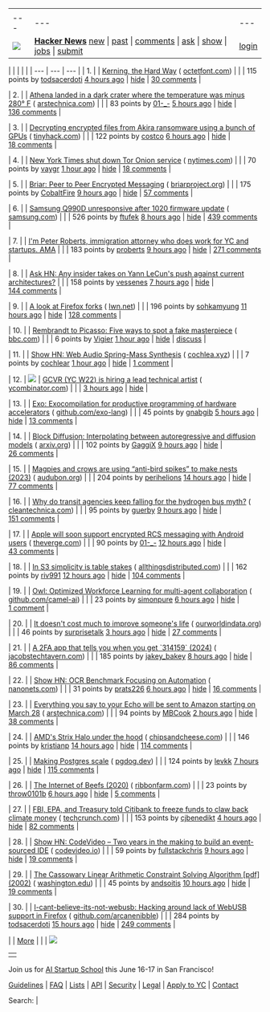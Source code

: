 |     |     |     |
| --- | --- | --- |
| |     |     |     |
| --- | --- | --- |
| [![](https://news.ycombinator.com/y18.svg)](https://news.ycombinator.com/) | **[Hacker News](https://news.ycombinator.com/news)** [new](https://news.ycombinator.com/newest) \| [past](https://news.ycombinator.com/front) \| [comments](https://news.ycombinator.com/newcomments) \| [ask](https://news.ycombinator.com/ask) \| [show](https://news.ycombinator.com/show) \| [jobs](https://news.ycombinator.com/jobs) \| [submit](https://news.ycombinator.com/submit) | [login](https://news.ycombinator.com/login?goto=news) | |

| |     |     |     |
| --- | --- | --- |
| 1. |  | [Kerning, the Hard Way](https://home.octetfont.com/blog/kerning-hard.html) ( [octetfont.com](https://news.ycombinator.com/from?site=octetfont.com)) |
|  | 115 points by [todsacerdoti](https://news.ycombinator.com/user?id=todsacerdoti) [4 hours ago](https://news.ycombinator.com/item?id=43366479) \| [hide](https://news.ycombinator.com/hide?id=43366479&goto=news) \| [30 comments](https://news.ycombinator.com/item?id=43366479) |

| 2. |  | [Athena landed in a dark crater where the temperature was minus 280° F](https://arstechnica.com/space/2025/03/athena-landed-in-a-dark-crater-where-the-temperature-was-minus-280-f/) ( [arstechnica.com](https://news.ycombinator.com/from?site=arstechnica.com)) |
|  | 83 points by [01-\_-](https://news.ycombinator.com/user?id=01-_-) [5 hours ago](https://news.ycombinator.com/item?id=43359412) \| [hide](https://news.ycombinator.com/hide?id=43359412&goto=news) \| [136 comments](https://news.ycombinator.com/item?id=43359412) |

| 3. |  | [Decrypting encrypted files from Akira ransomware using a bunch of GPUs](https://tinyhack.com/2025/03/13/decrypting-encrypted-files-from-akira-ransomware-linux-esxi-variant-2024-using-a-bunch-of-gpus/) ( [tinyhack.com](https://news.ycombinator.com/from?site=tinyhack.com)) |
|  | 122 points by [costco](https://news.ycombinator.com/user?id=costco) [6 hours ago](https://news.ycombinator.com/item?id=43365083) \| [hide](https://news.ycombinator.com/hide?id=43365083&goto=news) \| [18 comments](https://news.ycombinator.com/item?id=43365083) |

| 4. |  | [New York Times shut down Tor Onion service](https://open.nytimes.com/https-open-nytimes-com-the-new-york-times-as-a-tor-onion-service-e0d0b67b7482) ( [nytimes.com](https://news.ycombinator.com/from?site=nytimes.com)) |
|  | 70 points by [vaygr](https://news.ycombinator.com/user?id=vaygr) [1 hour ago](https://news.ycombinator.com/item?id=43368183) \| [hide](https://news.ycombinator.com/hide?id=43368183&goto=news) \| [18 comments](https://news.ycombinator.com/item?id=43368183) |

| 5. |  | [Briar: Peer to Peer Encrypted Messaging](https://briarproject.org/how-it-works/) ( [briarproject.org](https://news.ycombinator.com/from?site=briarproject.org)) |
|  | 175 points by [CobaltFire](https://news.ycombinator.com/user?id=CobaltFire) [9 hours ago](https://news.ycombinator.com/item?id=43363031) \| [hide](https://news.ycombinator.com/hide?id=43363031&goto=news) \| [57 comments](https://news.ycombinator.com/item?id=43363031) |

| 6. |  | [Samsung Q990D unresponsive after 1020 firmware update](https://us.community.samsung.com/t5/Home-Theater/Samsung-Q990D-unresponsive-after-1020-firmware-update/td-p/3168571) ( [samsung.com](https://news.ycombinator.com/from?site=samsung.com)) |
|  | 526 points by [ftufek](https://news.ycombinator.com/user?id=ftufek) [8 hours ago](https://news.ycombinator.com/item?id=43364016) \| [hide](https://news.ycombinator.com/hide?id=43364016&goto=news) \| [439 comments](https://news.ycombinator.com/item?id=43364016) |

| 7. |  | [I'm Peter Roberts, immigration attorney who does work for YC and startups. AMA](https://news.ycombinator.com/item?id=43363056) |
|  | 183 points by [proberts](https://news.ycombinator.com/user?id=proberts) [9 hours ago](https://news.ycombinator.com/item?id=43363056) \| [hide](https://news.ycombinator.com/hide?id=43363056&goto=news) \| [271 comments](https://news.ycombinator.com/item?id=43363056) |

| 8. |  | [Ask HN: Any insider takes on Yann LeCun's push against current architectures?](https://news.ycombinator.com/item?id=43325049) |
|  | 158 points by [vessenes](https://news.ycombinator.com/user?id=vessenes) [7 hours ago](https://news.ycombinator.com/item?id=43325049) \| [hide](https://news.ycombinator.com/hide?id=43325049&goto=news) \| [144 comments](https://news.ycombinator.com/item?id=43325049) |

| 9. |  | [A look at Firefox forks](https://lwn.net/Articles/1012453/) ( [lwn.net](https://news.ycombinator.com/from?site=lwn.net)) |
|  | 196 points by [sohkamyung](https://news.ycombinator.com/user?id=sohkamyung) [11 hours ago](https://news.ycombinator.com/item?id=43361959) \| [hide](https://news.ycombinator.com/hide?id=43361959&goto=news) \| [128 comments](https://news.ycombinator.com/item?id=43361959) |

| 10. |  | [Rembrandt to Picasso: Five ways to spot a fake masterpiece](https://www.bbc.com/culture/article/20250311-rembrandt-to-picasso-five-ways-to-spot-a-fake-masterpiece) ( [bbc.com](https://news.ycombinator.com/from?site=bbc.com)) |
|  | 6 points by [Vigier](https://news.ycombinator.com/user?id=Vigier) [1 hour ago](https://news.ycombinator.com/item?id=43350733) \| [hide](https://news.ycombinator.com/hide?id=43350733&goto=news) \| [discuss](https://news.ycombinator.com/item?id=43350733) |

| 11. |  | [Show HN: Web Audio Spring-Mass Synthesis](https://blog.cochlea.xyz/string.html) ( [cochlea.xyz](https://news.ycombinator.com/from?site=cochlea.xyz)) |
|  | 7 points by [cochlear](https://news.ycombinator.com/user?id=cochlear) [1 hour ago](https://news.ycombinator.com/item?id=43367482) \| [hide](https://news.ycombinator.com/hide?id=43367482&goto=news) \| [1 comment](https://news.ycombinator.com/item?id=43367482) |

| 12. | ![](https://news.ycombinator.com/s.gif) | [GCVR (YC W22) is hiring a lead technical artist](https://www.ycombinator.com/companies/gym-class-by-irl-studios/jobs/gfrf9Cu-lead-technical-artist-staff-principal) ( [ycombinator.com](https://news.ycombinator.com/from?site=ycombinator.com)) |
|  | [3 hours ago](https://news.ycombinator.com/item?id=43367261) \| [hide](https://news.ycombinator.com/hide?id=43367261&goto=news) |

| 13. |  | [Exo: Exocompilation for productive programming of hardware accelerators](https://github.com/exo-lang/exo) ( [github.com/exo-lang](https://news.ycombinator.com/from?site=github.com/exo-lang)) |
|  | 45 points by [gnabgib](https://news.ycombinator.com/user?id=gnabgib) [5 hours ago](https://news.ycombinator.com/item?id=43365734) \| [hide](https://news.ycombinator.com/hide?id=43365734&goto=news) \| [13 comments](https://news.ycombinator.com/item?id=43365734) |

| 14. |  | [Block Diffusion: Interpolating between autoregressive and diffusion models](https://arxiv.org/abs/2503.09573) ( [arxiv.org](https://news.ycombinator.com/from?site=arxiv.org)) |
|  | 102 points by [GaggiX](https://news.ycombinator.com/user?id=GaggiX) [9 hours ago](https://news.ycombinator.com/item?id=43363247) \| [hide](https://news.ycombinator.com/hide?id=43363247&goto=news) \| [26 comments](https://news.ycombinator.com/item?id=43363247) |

| 15. |  | [Magpies and crows are using “anti-bird spikes” to make nests (2023)](https://www.audubon.org/magazine/apparently-magpies-and-crows-are-using-anti-bird-spikes-make-their-nests) ( [audubon.org](https://news.ycombinator.com/from?site=audubon.org)) |
|  | 204 points by [perihelions](https://news.ycombinator.com/user?id=perihelions) [14 hours ago](https://news.ycombinator.com/item?id=43321109) \| [hide](https://news.ycombinator.com/hide?id=43321109&goto=news) \| [77 comments](https://news.ycombinator.com/item?id=43321109) |

| 16. |  | [Why do transit agencies keep falling for the hydrogen bus myth?](https://cleantechnica.com/2025/03/13/why-do-transit-agencies-keep-falling-for-the-hydrogen-bus-myth/) ( [cleantechnica.com](https://news.ycombinator.com/from?site=cleantechnica.com)) |
|  | 95 points by [guerby](https://news.ycombinator.com/user?id=guerby) [9 hours ago](https://news.ycombinator.com/item?id=43363293) \| [hide](https://news.ycombinator.com/hide?id=43363293&goto=news) \| [151 comments](https://news.ycombinator.com/item?id=43363293) |

| 17. |  | [Apple will soon support encrypted RCS messaging with Android users](https://www.theverge.com/news/629620/apple-iphone-e2ee-encryption-rcs-messaging-android) ( [theverge.com](https://news.ycombinator.com/from?site=theverge.com)) |
|  | 90 points by [01-\_-](https://news.ycombinator.com/user?id=01-_-) [12 hours ago](https://news.ycombinator.com/item?id=43361822) \| [hide](https://news.ycombinator.com/hide?id=43361822&goto=news) \| [43 comments](https://news.ycombinator.com/item?id=43361822) |

| 18. |  | [In S3 simplicity is table stakes](https://www.allthingsdistributed.com/2025/03/in-s3-simplicity-is-table-stakes.html) ( [allthingsdistributed.com](https://news.ycombinator.com/from?site=allthingsdistributed.com)) |
|  | 162 points by [riv991](https://news.ycombinator.com/user?id=riv991) [12 hours ago](https://news.ycombinator.com/item?id=43361737) \| [hide](https://news.ycombinator.com/hide?id=43361737&goto=news) \| [104 comments](https://news.ycombinator.com/item?id=43361737) |

| 19. |  | [Owl: Optimized Workforce Learning for multi-agent collaboration](https://github.com/camel-ai/owl) ( [github.com/camel-ai](https://news.ycombinator.com/from?site=github.com/camel-ai)) |
|  | 23 points by [simonpure](https://news.ycombinator.com/user?id=simonpure) [6 hours ago](https://news.ycombinator.com/item?id=43331673) \| [hide](https://news.ycombinator.com/hide?id=43331673&goto=news) \| [1 comment](https://news.ycombinator.com/item?id=43331673) |

| 20. |  | [It doesn't cost much to improve someone's life](https://ourworldindata.org/foreign-aid-donations-increase) ( [ourworldindata.org](https://news.ycombinator.com/from?site=ourworldindata.org)) |
|  | 46 points by [surprisetalk](https://news.ycombinator.com/user?id=surprisetalk) [3 hours ago](https://news.ycombinator.com/item?id=43334320) \| [hide](https://news.ycombinator.com/hide?id=43334320&goto=news) \| [27 comments](https://news.ycombinator.com/item?id=43334320) |

| 21. |  | [A 2FA app that tells you when you get \`314159\` (2024)](https://blog.jacobstechtavern.com/p/building-a-2fa-app-that-detects-patterns) ( [jacobstechtavern.com](https://news.ycombinator.com/from?site=jacobstechtavern.com)) |
|  | 185 points by [jakey\_bakey](https://news.ycombinator.com/user?id=jakey_bakey) [8 hours ago](https://news.ycombinator.com/item?id=43363918) \| [hide](https://news.ycombinator.com/hide?id=43363918&goto=news) \| [86 comments](https://news.ycombinator.com/item?id=43363918) |

| 22. |  | [Show HN: OCR Benchmark Focusing on Automation](https://nanonets.com/automation-benchmark) ( [nanonets.com](https://news.ycombinator.com/from?site=nanonets.com)) |
|  | 31 points by [prats226](https://news.ycombinator.com/user?id=prats226) [6 hours ago](https://news.ycombinator.com/item?id=43347524) \| [hide](https://news.ycombinator.com/hide?id=43347524&goto=news) \| [16 comments](https://news.ycombinator.com/item?id=43347524) |

| 23. |  | [Everything you say to your Echo will be sent to Amazon starting on March 28](https://arstechnica.com/gadgets/2025/03/everything-you-say-to-your-echo-will-be-sent-to-amazon-starting-on-march-28/) ( [arstechnica.com](https://news.ycombinator.com/from?site=arstechnica.com)) |
|  | 94 points by [MBCook](https://news.ycombinator.com/user?id=MBCook) [2 hours ago](https://news.ycombinator.com/item?id=43367536) \| [hide](https://news.ycombinator.com/hide?id=43367536&goto=news) \| [38 comments](https://news.ycombinator.com/item?id=43367536) |

| 24. |  | [AMD's Strix Halo under the hood](https://chipsandcheese.com/p/amds-strix-halo-under-the-hood) ( [chipsandcheese.com](https://news.ycombinator.com/from?site=chipsandcheese.com)) |
|  | 146 points by [kristianp](https://news.ycombinator.com/user?id=kristianp) [14 hours ago](https://news.ycombinator.com/item?id=43360894) \| [hide](https://news.ycombinator.com/hide?id=43360894&goto=news) \| [114 comments](https://news.ycombinator.com/item?id=43360894) |

| 25. |  | [Making Postgres scale](https://pgdog.dev/blog/you-can-make-postgres-scale) ( [pgdog.dev](https://news.ycombinator.com/from?site=pgdog.dev)) |
|  | 124 points by [levkk](https://news.ycombinator.com/user?id=levkk) [7 hours ago](https://news.ycombinator.com/item?id=43364668) \| [hide](https://news.ycombinator.com/hide?id=43364668&goto=news) \| [115 comments](https://news.ycombinator.com/item?id=43364668) |

| 26. |  | [The Internet of Beefs (2020)](https://www.ribbonfarm.com/2020/01/16/the-internet-of-beefs/) ( [ribbonfarm.com](https://news.ycombinator.com/from?site=ribbonfarm.com)) |
|  | 23 points by [throw0101b](https://news.ycombinator.com/user?id=throw0101b) [6 hours ago](https://news.ycombinator.com/item?id=43331607) \| [hide](https://news.ycombinator.com/hide?id=43331607&goto=news) \| [5 comments](https://news.ycombinator.com/item?id=43331607) |

| 27. |  | [FBI, EPA, and Treasury told Citibank to freeze funds to claw back climate money](https://techcrunch.com/2025/03/13/fbi-epa-and-treasury-told-citibank-to-freeze-funds-as-trump-administration-tries-to-claw-back-climate-money/) ( [techcrunch.com](https://news.ycombinator.com/from?site=techcrunch.com)) |
|  | 153 points by [cjbenedikt](https://news.ycombinator.com/user?id=cjbenedikt) [4 hours ago](https://news.ycombinator.com/item?id=43366530) \| [hide](https://news.ycombinator.com/hide?id=43366530&goto=news) \| [82 comments](https://news.ycombinator.com/item?id=43366530) |

| 28. |  | [Show HN: CodeVideo – Two years in the making to build an event-sourced IDE](https://studio.codevideo.io/) ( [codevideo.io](https://news.ycombinator.com/from?site=codevideo.io)) |
|  | 59 points by [fullstackchris](https://news.ycombinator.com/user?id=fullstackchris) [9 hours ago](https://news.ycombinator.com/item?id=43363276) \| [hide](https://news.ycombinator.com/hide?id=43363276&goto=news) \| [19 comments](https://news.ycombinator.com/item?id=43363276) |

| 29. |  | [The Cassowary Linear Arithmetic Constraint Solving Algorithm \[pdf\] (2002)](https://constraints.cs.washington.edu/solvers/cassowary-tochi.pdf) ( [washington.edu](https://news.ycombinator.com/from?site=washington.edu)) |
|  | 45 points by [andsoitis](https://news.ycombinator.com/user?id=andsoitis) [10 hours ago](https://news.ycombinator.com/item?id=43362528) \| [hide](https://news.ycombinator.com/hide?id=43362528&goto=news) \| [19 comments](https://news.ycombinator.com/item?id=43362528) |

| 30. |  | [I-cant-believe-its-not-webusb: Hacking around lack of WebUSB support in Firefox](https://github.com/ArcaneNibble/i-cant-believe-its-not-webusb) ( [github.com/arcanenibble](https://news.ycombinator.com/from?site=github.com/arcanenibble)) |
|  | 284 points by [todsacerdoti](https://news.ycombinator.com/user?id=todsacerdoti) [15 hours ago](https://news.ycombinator.com/item?id=43360642) \| [hide](https://news.ycombinator.com/hide?id=43360642&goto=news) \| [249 comments](https://news.ycombinator.com/item?id=43360642) |

|  | [More](https://news.ycombinator.com/?p=2) | |
| ![](https://news.ycombinator.com/s.gif)

|     |
| --- |
|  |

Join us for [AI Startup School](https://events.ycombinator.com/ai-sus) this June 16-17 in San Francisco!

[Guidelines](https://news.ycombinator.com/newsguidelines.html) \| [FAQ](https://news.ycombinator.com/newsfaq.html) \| [Lists](https://news.ycombinator.com/lists) \| [API](https://github.com/HackerNews/API) \| [Security](https://news.ycombinator.com/security.html) \| [Legal](https://www.ycombinator.com/legal/) \| [Apply to YC](https://www.ycombinator.com/apply/) \| [Contact](mailto:hn@ycombinator.com)

Search: |
